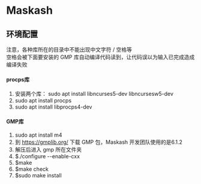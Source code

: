 # Maskash
## 环境配置
注意，各种库所在的目录中不能出现中文字符 / 空格等  
空格会被下面要安装的 GMP 库自动编译代码读到，让代码误以为输入已完成造成编译失败  
#### procps库
1. 安装两个库： sudo apt install libncurses5-dev libncursesw5-dev  
2. sudo apt install procps  
3. sudo apt install libprocps4-dev

#### GMP库
1. sudo apt install m4  
2. 到 https://gmplib.org/ 下载 GMP 包，Maskash 开发团队使用的是6.1.2  
3. 解压后进入 gmp 所在文件夹  
4. $./configure --enable-cxx
5. $make
6. $make check
7. $sudo make install
